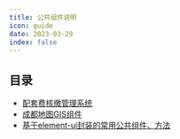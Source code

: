 ```yaml
---
title: 公共组件说明
icon: guide
date: 2023-03-29
index: false
---
```



## 目录

- [配套费核缴管理系统](peitaofei.md)
- [成都地图GIS组件](cdmap.md)
- [基于element-ui封装的常用公共组件、方法](./components/README.md)
